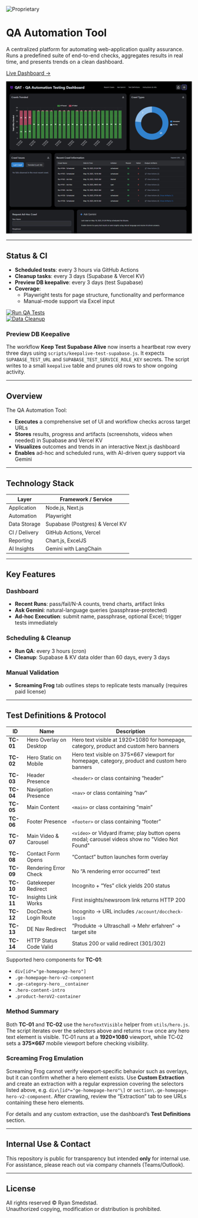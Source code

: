 ![Proprietary](https://img.shields.io/badge/license-Proprietary-red)

# QA Automation Tool

A centralized platform for automating web-application quality assurance.
Runs a predefined suite of end-to-end checks, aggregates results in real time, and presents trends on a clean dashboard.

[Live Dashboard →](https://qa-automation-tool.vercel.app/)

![Dashboard Preview](./assets/dashboard-preview.png)

---

## Status & CI

- **Scheduled tests**: every 3 hours via GitHub Actions  
- **Cleanup tasks**: every 3 days (Supabase & Vercel KV)
- **Preview DB keepalive**: every 3 days (test Supabase)
- **Coverage**:  
  - Playwright tests for page structure, functionality and performance  
  - Manual-mode support via Excel input

[![Run QA Tests](https://github.com/rsmedstad/qa-automation-tool/actions/workflows/run-qa.yml/badge.svg)](https://github.com/rsmedstad/qa-automation-tool/actions/workflows/run-qa.yml)  
[![Data Cleanup](https://github.com/rsmedstad/qa-automation-tool/actions/workflows/cleanup.yml/badge.svg)](https://github.com/rsmedstad/qa-automation-tool/actions/workflows/cleanup.yml)

### Preview DB Keepalive

The workflow **Keep Test Supabase Alive** now inserts a heartbeat row every three days using `scripts/keepalive-test-supabase.js`. It expects `SUPABASE_TEST_URL` and `SUPABASE_TEST_SERVICE_ROLE_KEY` secrets. The script writes to a small `keepalive` table and prunes old rows to show ongoing activity.

---

## Overview

The QA Automation Tool:

- **Executes** a comprehensive set of UI and workflow checks across target URLs  
- **Stores** results, progress and artifacts (screenshots, videos when needed) in Supabase and Vercel KV  
- **Visualizes** outcomes and trends in an interactive Next.js dashboard  
- **Enables** ad-hoc and scheduled runs, with AI-driven query support via Gemini  

---

## Technology Stack

| Layer         | Framework / Service                    |
|---------------|----------------------------------------|
| Application   | Node.js, Next.js                       |
| Automation    | Playwright                             |
| Data Storage  | Supabase (Postgres) & Vercel KV        |
| CI / Delivery | GitHub Actions, Vercel                 |
| Reporting     | Chart.js, ExcelJS                      |
| AI Insights   | Gemini with LangChain                  |

---

## Key Features

### Dashboard

- **Recent Runs**: pass/fail/N-A counts, trend charts, artifact links  
- **Ask Gemini**: natural-language queries (passphrase-protected)  
- **Ad-hoc Execution**: submit name, passphrase, optional Excel; trigger tests immediately  

### Scheduling & Cleanup

- **Run QA**: every 3 hours (cron)  
- **Cleanup**: Supabase & KV data older than 60 days, every 3 days  

### Manual Validation

- **Screaming Frog** tab outlines steps to replicate tests manually (requires paid license)  

---

## Test Definitions & Protocol

| ID      | Name                        | Description                                          |
|---------|-----------------------------|------------------------------------------------------|
| **TC-01** | Hero Overlay on Desktop    | Hero text visible at 1920×1080 for homepage, category, product and custom hero banners |
| **TC-02** | Hero Static on Mobile      | Hero text visible on 375×667 viewport for homepage, category, product and custom hero banners |
| **TC-03** | Header Presence            | `<header>` or class containing “header”              |
| **TC-04** | Navigation Presence        | `<nav>` or class containing “nav”                    |
| **TC-05** | Main Content               | `<main>` or class containing “main”                  |
| **TC-06** | Footer Presence            | `<footer>` or class containing “footer”              |
| **TC-07** | Main Video & Carousel      | `<video>` or Vidyard iframe; play button opens modal; carousel videos show no "Video Not Found" |
| **TC-08** | Contact Form Opens         | “Contact” button launches form overlay               |
| **TC-09** | Rendering Error Check      | No “A rendering error occurred” text                 |
| **TC-10** | Gatekeeper Redirect        | Incognito + “Yes” click yields 200 status            |
| **TC-11** | Insights Link Works        | First insights/newsroom link returns HTTP 200        |
| **TC-12** | DocCheck Login Route       | Incognito → URL includes `/account/doccheck-login`   |
| **TC-13** | DE Nav Redirect            | “Produkte → Ultraschall → Mehr erfahren” → target site |
| **TC-14** | HTTP Status Code Valid     | Status 200 or valid redirect (301/302)               |

Supported hero components for **TC-01**:
- `div[id*="ge-homepage-hero"]`
- `.ge-homepage-hero-v2-component`
- `.ge-category-hero__container`
- `.hero-content-intro`
- `.product-heroV2-container`

### Method Summary

Both **TC-01** and **TC-02** use the `heroTextVisible` helper from `utils/hero.js`.
The script iterates over the selectors above and returns `true` once any hero
text element is visible. TC‑01 runs at a **1920×1080** viewport, while TC‑02
sets a **375×667** mobile viewport before checking visibility.

### Screaming Frog Emulation

Screaming Frog cannot verify viewport‑specific behavior such as overlays, but it
can confirm whether a hero element exists. Use **Custom Extraction** and create
an extraction with a regular expression covering the selectors listed above,
e.g. `div\[id*="ge-homepage-hero"\]` or `section\.ge-homepage-hero-v2-component`.
After crawling, review the “Extraction” tab to see URLs containing these hero
elements.

For details and any custom extraction, use the dashboard’s **Test Definitions** section.

---

## Internal Use & Contact

This repository is public for transparency but intended **only** for internal use.  
For assistance, please reach out via company channels (Teams/Outlook).

---

## License

All rights reserved © Ryan Smedstad.  
Unauthorized copying, modification or distribution is prohibited.
